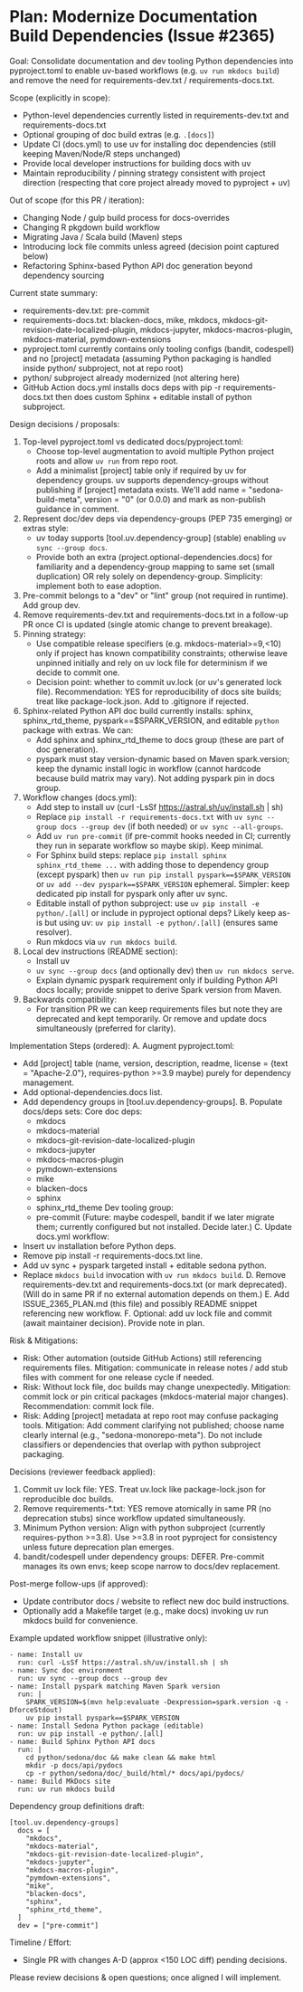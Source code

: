 # Plan: Modernize Documentation Build Dependencies (Issue #2365)

Goal: Consolidate documentation and dev tooling Python dependencies into pyproject.toml to enable uv-based workflows (e.g. `uv run mkdocs build`) and remove the need for requirements-dev.txt / requirements-docs.txt.

Scope (explicitly in scope):
- Python-level dependencies currently listed in requirements-dev.txt and requirements-docs.txt
- Optional grouping of doc build extras (e.g. `.[docs]`)
- Update CI (docs.yml) to use uv for installing doc dependencies (still keeping Maven/Node/R steps unchanged)
- Provide local developer instructions for building docs with uv
- Maintain reproducibility / pinning strategy consistent with project direction (respecting that core project already moved to pyproject + uv)

Out of scope (for this PR / iteration):
- Changing Node / gulp build process for docs-overrides
- Changing R pkgdown build workflow
- Migrating Java / Scala build (Maven) steps
- Introducing lock file commits unless agreed (decision point captured below)
- Refactoring Sphinx-based Python API doc generation beyond dependency sourcing

Current state summary:
- requirements-dev.txt: pre-commit
- requirements-docs.txt: blacken-docs, mike, mkdocs, mkdocs-git-revision-date-localized-plugin, mkdocs-jupyter, mkdocs-macros-plugin, mkdocs-material, pymdown-extensions
- pyproject.toml currently contains only tooling configs (bandit, codespell) and no [project] metadata (assuming Python packaging is handled inside python/ subproject, not at repo root)
- python/ subproject already modernized (not altering here)
- GitHub Action docs.yml installs docs deps with pip -r requirements-docs.txt then does custom Sphinx + editable install of python subproject.

Design decisions / proposals:
1. Top-level pyproject.toml vs dedicated docs/pyproject.toml:
   - Choose top-level augmentation to avoid multiple Python project roots and allow `uv run` from repo root.
   - Add a minimalist [project] table only if required by uv for dependency groups. uv supports dependency-groups without publishing if [project] metadata exists. We'll add name = "sedona-build-meta", version = "0" (or 0.0.0) and mark as non-publish guidance in comment.
2. Represent doc/dev deps via dependency-groups (PEP 735 emerging) or extras style:
   - uv today supports [tool.uv.dependency-group] (stable) enabling `uv sync --group docs`.
   - Provide both an extra (project.optional-dependencies.docs) for familiarity and a dependency-group mapping to same set (small duplication) OR rely solely on dependency-group. Simplicity: implement both to ease adoption.
3. Pre-commit belongs to a "dev" or "lint" group (not required in runtime). Add group dev.
4. Remove requirements-dev.txt and requirements-docs.txt in a follow-up PR once CI is updated (single atomic change to prevent breakage).
5. Pinning strategy:
   - Use compatible release specifiers (e.g. mkdocs-material>=9,<10) only if project has known compatibility constraints; otherwise leave unpinned initially and rely on uv lock file for determinism if we decide to commit one.
   - Decision point: whether to commit uv.lock (or uv's generated lock file). Recommendation: YES for reproducibility of docs site builds; treat like package-lock.json. Add to .gitignore if rejected.
6. Sphinx-related Python API doc build currently installs: sphinx, sphinx_rtd_theme, pyspark==$SPARK_VERSION, and editable `python` package with extras. We can:
   - Add sphinx and sphinx_rtd_theme to docs group (these are part of doc generation).
   - pyspark must stay version-dynamic based on Maven spark.version; keep the dynamic install logic in workflow (cannot hardcode because build matrix may vary). Not adding pyspark pin in docs group.
7. Workflow changes (docs.yml):
   - Add step to install uv (curl -LsSf https://astral.sh/uv/install.sh | sh)
   - Replace `pip install -r requirements-docs.txt` with `uv sync --group docs --group dev` (if both needed) or `uv sync --all-groups`.
   - Add `uv run pre-commit` (if pre-commit hooks needed in CI; currently they run in separate workflow so maybe skip). Keep minimal.
   - For Sphinx build steps: replace `pip install sphinx sphinx_rtd_theme ...` with adding those to dependency group (except pyspark) then `uv run pip install pyspark==$SPARK_VERSION` or `uv add --dev pyspark==$SPARK_VERSION` ephemeral. Simpler: keep dedicated pip install for pyspark only after uv sync.
   - Editable install of python subproject: use `uv pip install -e python/.[all]` or include in pyproject optional deps? Likely keep as-is but using uv: `uv pip install -e python/.[all]` (ensures same resolver).
   - Run mkdocs via `uv run mkdocs build`.
8. Local dev instructions (README section):
   - Install uv
   - `uv sync --group docs` (and optionally dev) then `uv run mkdocs serve`.
   - Explain dynamic pyspark requirement only if building Python API docs locally; provide snippet to derive Spark version from Maven.
9. Backwards compatibility:
   - For transition PR we can keep requirements files but note they are deprecated and kept temporarily. Or remove and update docs simultaneously (preferred for clarity).

Implementation Steps (ordered):
A. Augment pyproject.toml:
   - Add [project] table (name, version, description, readme, license = {text = "Apache-2.0"}, requires-python >=3.9 maybe) purely for dependency management.
   - Add optional-dependencies.docs list.
   - Add dependency groups in [tool.uv.dependency-groups].
B. Populate docs/deps sets:
   Core doc deps:
     - mkdocs
     - mkdocs-material
     - mkdocs-git-revision-date-localized-plugin
     - mkdocs-jupyter
     - mkdocs-macros-plugin
     - pymdown-extensions
     - mike
     - blacken-docs
     - sphinx
     - sphinx_rtd_theme
   Dev tooling group:
     - pre-commit
   (Future: maybe codespell, bandit if we later migrate them; currently configured but not installed. Decide later.)
C. Update docs.yml workflow:
   - Insert uv installation before Python deps.
   - Remove pip install -r requirements-docs.txt line.
   - Add uv sync + pyspark targeted install + editable sedona python.
   - Replace `mkdocs build` invocation with `uv run mkdocs build`.
D. Remove requirements-dev.txt and requirements-docs.txt (or mark deprecated). (Will do in same PR if no external automation depends on them.)
E. Add ISSUE_2365_PLAN.md (this file) and possibly README snippet referencing new workflow.
F. Optional: add uv lock file and commit (await maintainer decision). Provide note in plan.

Risk & Mitigations:
- Risk: Other automation (outside GitHub Actions) still referencing requirements files. Mitigation: communicate in release notes / add stub files with comment for one release cycle if needed.
- Risk: Without lock file, doc builds may change unexpectedly. Mitigation: commit lock or pin critical packages (mkdocs-material major changes). Recommendation: commit lock file.
- Risk: Adding [project] metadata at repo root may confuse packaging tools. Mitigation: Add comment clarifying not published; choose name clearly internal (e.g., "sedona-monorepo-meta"). Do not include classifiers or dependencies that overlap with python subproject packaging.

Decisions (reviewer feedback applied):
1. Commit uv lock file: YES. Treat uv.lock like package-lock.json for reproducible doc builds.
2. Remove requirements-*.txt: YES remove atomically in same PR (no deprecation stubs) since workflow updated simultaneously.
3. Minimum Python version: Align with python subproject (currently requires-python >=3.8). Use >=3.8 in root pyproject for consistency unless future deprecation plan emerges.
4. bandit/codespell under dependency groups: DEFER. Pre-commit manages its own envs; keep scope narrow to docs/dev replacement.

Post-merge follow-ups (if approved):
- Update contributor docs / website to reflect new doc build instructions.
- Optionally add a Makefile target (e.g., make docs) invoking uv run mkdocs build for convenience.

Example updated workflow snippet (illustrative only):
```
- name: Install uv
  run: curl -LsSf https://astral.sh/uv/install.sh | sh
- name: Sync doc environment
  run: uv sync --group docs --group dev
- name: Install pyspark matching Maven Spark version
  run: |
    SPARK_VERSION=$(mvn help:evaluate -Dexpression=spark.version -q -DforceStdout)
    uv pip install pyspark==$SPARK_VERSION
- name: Install Sedona Python package (editable)
  run: uv pip install -e python/.[all]
- name: Build Sphinx Python API docs
  run: |
    cd python/sedona/doc && make clean && make html
    mkdir -p docs/api/pydocs
    cp -r python/sedona/doc/_build/html/* docs/api/pydocs/
- name: Build MkDocs site
  run: uv run mkdocs build
```

Dependency group definitions draft:
```
[tool.uv.dependency-groups]
  docs = [
    "mkdocs",
    "mkdocs-material",
    "mkdocs-git-revision-date-localized-plugin",
    "mkdocs-jupyter",
    "mkdocs-macros-plugin",
    "pymdown-extensions",
    "mike",
    "blacken-docs",
    "sphinx",
    "sphinx_rtd_theme",
  ]
  dev = ["pre-commit"]
```

Timeline / Effort:
- Single PR with changes A-D (approx <150 LOC diff) pending decisions.

Please review decisions & open questions; once aligned I will implement.
